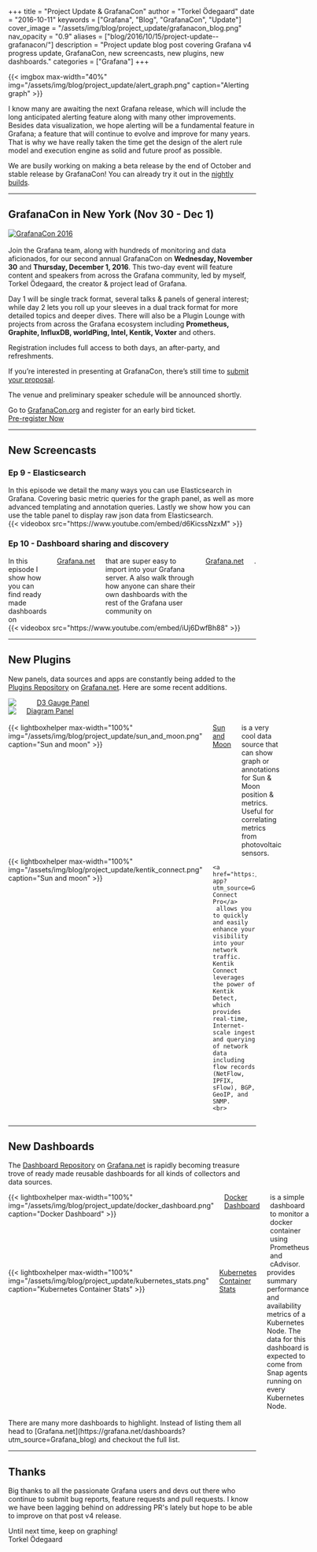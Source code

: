 +++
title = "Project Update & GrafanaCon"
author = "Torkel Ödegaard"
date = "2016-10-11"
keywords = ["Grafana", "Blog", "GrafanaCon", "Update"]
cover_image = "/assets/img/blog/project_update/grafanacon_blog.png"
nav_opacity = "0.9"
aliases = ["blog/2016/10/15/project-update--grafanacon/"]
description = "Project update blog post covering Grafana v4 progress update, GrafanaCon, new screencasts, new plugins, new dashboards."
categories = ["Grafana"]
+++

{{< imgbox max-width="40%" img="/assets/img/blog/project_update/alert_graph.png" caption="Alerting graph" >}}

I know many are awaiting the next Grafana release, which will include the long anticipated alerting
feature along with many other improvements. Besides data visualization, we hope alerting will be a
fundamental feature in Grafana; a feature that will continue to evolve and improve for many years.
That is why we have really taken the time get the design of the alert rule model and execution
engine as solid and future proof as possible.

We are busily working on making a beta release by the end of October and stable release by GrafanaCon!
You can already try it out in the [nightly builds](http://grafana.org/builds/).

<div class="clearfix"></div>

<hr />

## GrafanaCon in New York (Nov 30 - Dec 1)

<a href="http://grafanacon.org" target="_blank"><img src="/assets/img/blog/project_update/grafanacon_blog_list.png" alt="GrafanaCon 2016" title="GrafanaCon 2016"/></a><br /><br />
Join the Grafana team, along with hundreds of monitoring and data aficionados, for our second annual
GrafanaCon on <strong>Wednesday, November 30</strong> and <strong>Thursday, December 1, 2016</strong>. This two-day event will feature content
and speakers from across the Grafana community, led by myself, Torkel Ödegaard, the creator & project lead of Grafana.

Day 1 will be single track format, several talks & panels of general interest; while day 2 lets you roll up your sleeves in a dual track format for more detailed topics and deeper dives.  There will also be a Plugin Lounge with projects from across the Grafana ecosystem including <strong>Prometheus, Graphite, InfluxDB, worldPing, Intel, Kentik, Voxter</strong> and others.

Registration includes full access to both days, an after-party, and refreshments.

If you’re interested in presenting at GrafanaCon, there’s still time to <a href="http://raintank.io/grafanacon-2016?utm_source=grafana_blog" target="_blank">submit your proposal</a>.

The venue and preliminary speaker schedule will be announced shortly.

Go to [GrafanaCon.org](http://grafanacon.org) and register for an early bird ticket.
<br/>
<a href="http://grafanacon.org" class="button secondary radius">Pre-register Now</a>

<hr />

## New Screencasts

### Ep 9 - Elasticsearch

<div class="row">
  <div class="medium-6 columns">
    In this episode we detail the many ways you can use Elasticsearch in Grafana. Covering basic metric
    queries for the graph panel, as well as more advanced templating and annotation queries. Lastly
    we show how you can use the table panel to display raw json data from Elasticsearch.
  </div>
  <div class="medium-6 columns">
    {{< videobox src="https://www.youtube.com/embed/d6KicssNzxM" >}}
  </div>
</div>

### Ep 10 - Dashboard sharing and discovery

<div class="row">
  <div class="medium-6 columns">
    In this episode I show how you can find ready made dashboards on <a href="https://grafana.net?utm_source=Grafana_blog" target="_blank">Grafana.net</a> that
    are super easy to import into your Grafana server. A also walk through how anyone
    can share their own dashboards with the rest of the Grafana user community on <a href="https://grafana.net?utm_source=Grafana_blog" target="_blank">Grafana.net</a>.
  </div>
  <div class="medium-6 columns">
    {{< videobox src="https://www.youtube.com/embed/iUj6DwfBh88" >}}
  </div>
</div>


<div class="clearfix"></div>

<hr />

## New Plugins

New panels, data sources and apps are constantly being added to the [Plugins Repository](https://grafana.net/plugins?utm_source=Grafana_blog) on [Grafana.net](https://grafana.net?utm_source=Grafana_blog).
Here are some recent additions.

<div class="row">
  <div class="medium-6 columns">
    <a href="https://grafana.net/plugins/briangann-gauge-panel">
      <img src="/assets/img/blog/project_update/d3_gauge.png">
    </a>
    <br>
    <a href="https://grafana.net/plugins/briangann-gauge-panel">D3 Gauge Panel</a>
  </div>
  <div class="medium-6 columns">
    <a href="https://grafana.net/plugins/jdbranham-diagram-panel">
      <img src="/assets/img/blog/project_update/diagram_panel.png">
    </a>
    <a href="https://grafana.net/plugins/jdbranham-diagram-panel">Diagram Panel</a>
  </div>
</div>

<br>

<div class="row">
  <div class="medium-6 columns">
   {{< lightboxhelper max-width="100%" img="/assets/img/blog/project_update/sun_and_moon.png" caption="Sun and moon" >}}
   <a href="https://grafana.net/plugins/fetzerch-sunandmoon-datasource?utm_source=Grafana_blog">Sun and Moon</a> is a very cool data source that can show graph or annotations for Sun &amp; Moon position &amp; metrics.
   Useful for correlating metrics from photovoltaic sensors.
  </div>
  <div class="medium-6 columns">
    {{< lightboxhelper max-width="100%" img="/assets/img/blog/project_update/kentik_connect.png" caption="Sun and moon" >}}

    <a href="https://grafana.net/plugins/kentik-app?utm_source=Grafana_blog">Kentik Connect Pro</a>
     allows you to quickly and easily enhance your visibility into your network traffic. Kentik Connect leverages the power of Kentik Detect, which provides real-time, Internet-scale ingest and querying of network data including flow records (NetFlow, IPFIX, sFlow), BGP, GeoIP, and SNMP.
    <br>
  </div>
</div>

<hr />

## New Dashboards

The [Dashboard Repository](https://grafana.net/dashboards?utm_source=Grafana_blog) on [Grafana.net](https://grafana.net?utm_source=Grafana_blog) is rapidly becoming
treasure trove of ready made reusable dashboards for all kinds of collectors and data sources.

<div class="row">
  <div class="medium-6 columns">
   {{< lightboxhelper max-width="100%" img="/assets/img/blog/project_update/docker_dashboard.png" caption="Docker Dashboard" >}}
   <a href="https://grafana.net/dashboards/179?utm_source=Grafana_blog">Docker Dashboard</a> is a simple dashboard to monitor a docker
   container using Prometheus and cAdvisor.
  </div>
  <div class="medium-6 columns">
    {{< lightboxhelper max-width="100%" img="/assets/img/blog/project_update/kubernetes_stats.png" caption="Kubernetes Container Stats" >}}
    <a href="https://grafana.net/dashboards/482?utm_source=Grafana_blog">Kubernetes Container Stats</a> provides summary performance and availability metrics of a Kubernetes Node. The data for this dashboard is expected to come from Snap agents running on every Kubernetes Node.
  </div>
</div>

<br>
There are many more dashboards to highlight. Instead of listing them all head to [Grafana.net](https://grafana.net/dashboards?utm_source=Grafana_blog)
and checkout the full list.

<hr />

## Thanks

Big thanks to all the passionate Grafana users and devs out there who continue to submit bug reports, feature
requests and pull requests. I know we have been lagging behind on addressing PR's lately but hope to be able to improve on
that post v4 release.

Until next time, keep on graphing!<br>
Torkel Ödegaard

